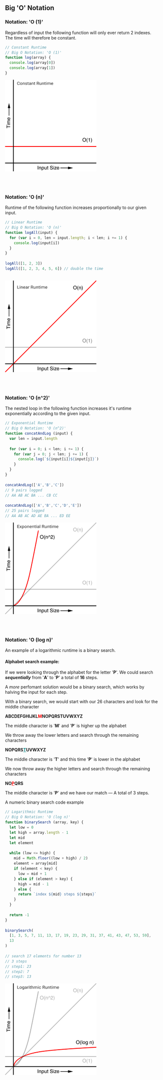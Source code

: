 ## Big 'O' Notation

### Notation: 'O (1)'

Regardless of input the following function will only ever return 2 indexes. The time will therefore be constant.

```js
// Constant Runtime
// Big O Notation: 'O (1)'
function log(array) {
  console.log(array[0])
  console.log(array[1])
}
```

<img
  src='../images/constant-runtime.png'
  alt='constant runtime graph'
  width='300'
/>

<br><br>

### Notation: 'O (n)'

Runtime of the following function increases proportionally to our given input.

```js
// Linear Runtime
// Big O Notation: 'O (n)'
function logAll(input) {
  for (var i = 0, len = input.length; i < len; i += 1) {
    console.log(input[i])
  }
}

logAll([1, 2, 3])
logAll([1, 2, 3, 4, 5, 6]) // double the time
```
<br>
<img
  src='../images/linear-runtime.png'
  alt='linear runtime graph'
  width='300'
/>

<br><br>

### Notation: 'O (n^2)'

The nested loop in the following function increases it's runtime exponentially according to the given input.

```js
// Exponential Runtime
// Big O Notation: 'O (n^2)'
function concatAndLog (input) {
  var len = input.length

  for (var i = 0; i < len; i += 1) {
    for (var j = 0; j < len; j += 1) {
      console.log(`${input[i]}${input[j]}`)
    }
  }
}

concatAndLog(['A','B','C'])
// 9 pairs logged
// AA AB AC BA ... CB CC

concatAndLog(['A','B','C','D','E'])
// 25 pairs logged
// AA AB AC AD AE BA ... ED EE
```

<img
  src='../images/exponential-runtime.png'
  alt='exponential runtime graph'
  width='300'
/>

<br><br>

### Notation: 'O (log n)'

An example of a logarithmic runtime is a binary search.

#### Alphabet search example:

If we were looking through the alphabet for the letter '**P**'. We could search ***sequentially*** from '**A**' to '**P**' a total of **16** steps.

A *more* perfomant solution would be a binary search, which works by halving the input for each step.

With a binary search, we would start with our 26 characters and look for the middle character

**ABCDEFGHIJKL<font color='red'>M</font>NOPQRSTUVWXYZ**

The middle character is '**M**' and '**P**' is higher up the alphabet

We throw away the lower letters and search through the remaining characters

**NOPQRS<span style='color: teal; text-decoration: underline'>T</span>UVWXYZ**

The middle character is '**T**' and this time '**P**' is lower in the alphabet

We now throw away the higher letters and search through the remaining characters

**NO<span style='color: red; text-decoration: underline'>P</span>QRS**

The middle character is '**P**' and we have our match — A total of 3 steps.

A numeric binary search code example

```js
// Logarithmic Runtime
// Big O Notation: 'O (log n)'
function binarySearch (array, key) {
  let low = 0
  let high = array.length - 1
  let mid
  let element

  while (low <= high) {
    mid = Math.floor((low + high) / 2)
    element = array[mid]
    if (element < key) {
      low = mid + 1
    } else if (element > key) {
      high = mid - 1
    } else {
      return `index ${mid} steps ${steps}`
    }
  }

  return -1
}

binarySearch(
  [1, 3, 5, 7, 11, 13, 17, 19, 23, 29, 31, 37, 41, 43, 47, 53, 59],
  13
)

// search 17 elements for number 13
// 3 steps
// step1: 23
// step2: 7
// step3: 13

```

<img
  src='../images/logarithmic-runtime.png'
  alt='logarithmic runtime graph'
  width='300'
/>
